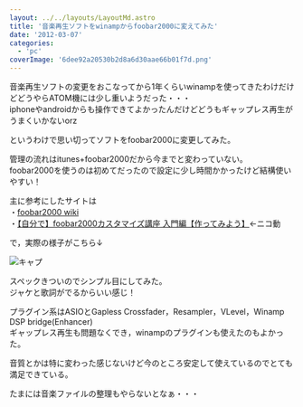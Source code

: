 ```yaml
---
layout: ../../layouts/LayoutMd.astro
title: '音楽再生ソフトをwinampからfoobar2000に変えてみた'
date: '2012-03-07'
categories:
  - 'pc'
coverImage: '6dee92a20530b2d8a6d30aae66b01f7d.png'
---
```


音楽再生ソフトの変更をおこなってから1年くらいwinampを使ってきたわけだけどどうやらATOM機には少し重いようだった・・・  
iphoneやandroidからも操作できてよかったんだけどどうもギャップレス再生がうまくいかないorz

というわけで思い切ってソフトをfoobar2000に変更してみた。

管理の流れはitunes+foobar2000だから今までと変わっていない。  
foobar2000を使うのは初めてだったので設定に少し時間かかったけど結構使いやすい！

主に参考にしたサイトは  
・[foobar2000 wiki](http://foobar2000.xrea.jp/)   
・[【自分で】foobar2000カスタマイズ講座 入門編【作ってみよう】](http://www.nicovideo.jp/watch/nm3123729)←ニコ動

で，実際の様子がこちら↓

![](/archive/images/6dee92a20530b2d8a6d30aae66b01f7d.png 'キャプ')

スペックきついのでシンプル目にしてみた。  
ジャケと歌詞がでるからいい感じ！

プラグイン系はASIOとGapless Crossfader，Resampler，VLevel，Winamp DSP bridge(Enhancer)  
ギャップレス再生も問題なくでき，winampのプラグインも使えたのもよかった。

音質とかは特に変わった感じないけど今のところ安定して使えているのでとても満足できている。

たまには音楽ファイルの整理もやらないとなぁ・・・
